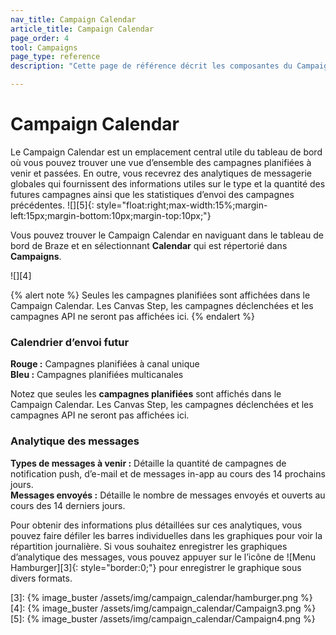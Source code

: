 ```yaml
---
nav_title: Campaign Calendar
article_title: Campaign Calendar
page_order: 4
tool: Campaigns
page_type: reference
description: "Cette page de référence décrit les composantes du Campaign Calendar."

---
```


# Campaign Calendar

Le Campaign Calendar est un emplacement central utile du tableau de bord où vous pouvez trouver une vue d’ensemble des campagnes planifiées à venir et passées. En outre, vous recevrez des analytiques de messagerie globales qui fournissent des informations utiles sur le type et la quantité des futures campagnes ainsi que les statistiques d’envoi des campagnes précédentes. 
![][5]{: style="float:right;max-width:15%;margin-left:15px;margin-bottom:10px;margin-top:10px;"}

Vous pouvez trouver le Campaign Calendar en naviguant dans le tableau de bord de Braze et en sélectionnant **Calendar** qui est répertorié dans **Campaigns**. 

![][4]

{% alert note %}
Seules les campagnes planifiées sont affichées dans le Campaign Calendar. Les Canvas Step, les campagnes déclenchées et les campagnes API ne seront pas affichées ici.
{% endalert %}

### Calendrier d’envoi futur

**Rouge :** Campagnes planifiées à canal unique<br>
**Bleu :** Campagnes planifiées multicanales

Notez que seules les **campagnes planifiées** sont affichés dans le Campaign Calendar. Les Canvas Step, les campagnes déclenchées et les campagnes API ne seront pas affichées ici. 

### Analytique des messages

**Types de messages à venir :** Détaille la quantité de campagnes de notification push, d’e-mail et de messages in-app au cours des 14 prochains jours.<br> 
**Messages envoyés :** Détaille le nombre de messages envoyés et ouverts au cours des 14 derniers jours. 

Pour obtenir des informations plus détaillées sur ces analytiques, vous pouvez faire défiler les barres individuelles dans les graphiques pour voir la répartition journalière. Si vous souhaitez enregistrer les graphiques d’analytique des messages, vous pouvez appuyer sur le l’icône de ![Menu Hamburger][3]{: style="border:0;"} pour enregistrer le graphique sous divers formats. 

[3]: {% image_buster /assets/img/campaign_calendar/hamburger.png %}
[4]: {% image_buster /assets/img/campaign_calendar/Campaign3.png %}
[5]: {% image_buster /assets/img/campaign_calendar/Campaign4.png %}